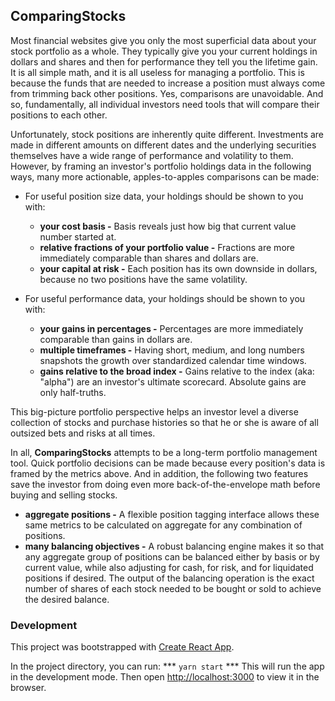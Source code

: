 ## ComparingStocks

Most financial websites give you only the most superficial data about your stock portfolio as a whole. They typically give you your current holdings in dollars and shares and then for performance they tell you the lifetime gain. It is all simple math, and it is all useless for managing a portfolio. This is because the funds that are needed to increase a position must always come from trimming back other positions. Yes, comparisons are unavoidable. And so, fundamentally, all individual investors need tools that will compare their positions to each other.

Unfortunately, stock positions are inherently quite different. Investments are made in different amounts on different dates and the underlying securities themselves have a wide range of performance and volatility to them. However, by framing an investor's portfolio holdings data in the following ways, many more actionable, apples-to-apples comparisons can be made:

  * For useful position size data, your holdings should be shown to you with:
      * **your cost basis -** Basis reveals just how big that current value number started at.
      * **relative fractions of your portfolio value -** Fractions are more immediately comparable than shares and dollars are.
      * **your capital at risk -** Each position has its own downside in dollars, because no two positions have the same volatility.

  * For useful performance data, your holdings should be shown to you with:
      * **your gains in percentages -** Percentages are more immediately comparable than gains in dollars are.
      * **multiple timeframes -** Having short, medium, and long numbers snapshots the growth over standardized calendar time windows.
      * **gains relative to the broad index -** Gains relative to the index (aka: "alpha") are an investor's ultimate scorecard. Absolute gains are only half-truths.

This big-picture portfolio perspective helps an investor level a diverse collection of stocks and purchase histories so that he or she is aware of all outsized bets and risks at all times.

In all, **ComparingStocks** attempts to be a long-term portfolio management tool. Quick portfolio decisions can be made because every position's data is framed by the metrics above. And in addition, the following two features save the investor from doing even more back-of-the-envelope math before buying and selling stocks.

  * **aggregate positions -** A flexible position tagging interface allows these same metrics to be calculated on aggregate for any combination of positions.
  * **many balancing objectives -** A robust balancing engine makes it so that any aggregate group of positions can be balanced either by basis or by current value, while also adjusting for cash, for risk, and for liquidated positions if desired. The output of the balancing operation is the exact number of shares of each stock needed to be bought or sold to achieve the desired balance.

### Development
This project was bootstrapped with [Create React App](https://github.com/facebook/create-react-app).

In the project directory, you can run: *** `yarn start` *** This will run the app in the development mode. Then open [http://localhost:3000](http://localhost:3000) to view it in the browser.
